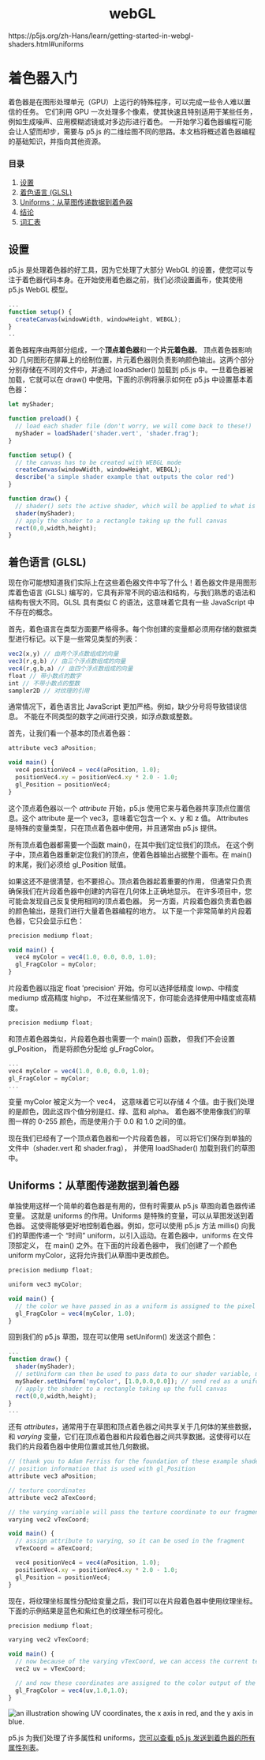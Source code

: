 <h1 align="center">webGL</h1>
https://p5js.org/zh-Hans/learn/getting-started-in-webgl-shaders.html#uniforms



# 着色器入门

着色器是在图形处理单元（GPU）上运行的特殊程序，可以完成一些令人难以置信的任务。 它们利用 GPU 一次处理多个像素，使其快速且特别适用于某些任务，例如生成噪声、应用模糊滤镜或对多边形进行着色。 一开始学习着色器编程可能会让人望而却步，需要与 p5.js 的二维绘图不同的思路。本文档将概述着色器编程的基础知识，并指向其他资源。

### 目录

1. [设置](https://p5js.org/zh-Hans/learn/getting-started-in-webgl-shaders.html#setup)
2. [着色语言 (GLSL)](https://p5js.org/zh-Hans/learn/getting-started-in-webgl-shaders.html#shadinglanguage)
3. [Uniforms：从草图传递数据到着色器](https://p5js.org/zh-Hans/learn/getting-started-in-webgl-shaders.html#uniforms)
4. [结论](https://p5js.org/zh-Hans/learn/getting-started-in-webgl-shaders.html#conclusion)
5. [词汇表](https://p5js.org/zh-Hans/learn/getting-started-in-webgl-shaders.html#glossary)

## 设置

p5.js 是处理着色器的好工具，因为它处理了大部分 WebGL 的设置，使您可以专注于着色器代码本身。在开始使用着色器之前，我们必须设置画布，使其使用 p5.js WebGL 模型。

```javascript
...
function setup() {
  createCanvas(windowWidth, windowHeight, WEBGL);
}
..
```

着色器程序由两部分组成，一个**顶点着色器**和一个**片元着色器**。 顶点着色器影响 3D 几何图形在屏幕上的绘制位置，片元着色器则负责影响颜色输出。这两个部分分别存储在不同的文件中，并通过 loadShader() 加载到 p5.js 中。一旦着色器被加载，它就可以在 draw() 中使用。下面的示例将展示如何在 p5.js 中设置基本着色器：

```javascript
let myShader;

function preload() {
  // load each shader file (don't worry, we will come back to these!)
  myShader = loadShader('shader.vert', 'shader.frag');
}

function setup() {
  // the canvas has to be created with WEBGL mode
  createCanvas(windowWidth, windowHeight, WEBGL);
  describe('a simple shader example that outputs the color red')
}

function draw() {
  // shader() sets the active shader, which will be applied to what is drawn next
  shader(myShader);
  // apply the shader to a rectangle taking up the full canvas
  rect(0,0,width,height);
}
```

## 着色语言 (GLSL)

现在你可能想知道我们实际上在这些着色器文件中写了什么！着色器文件是用图形库着色语言 (GLSL) 编写的，它具有非常不同的语法和结构，与我们熟悉的语法和结构有很大不同。GLSL 具有类似 C 的语法，这意味着它具有一些 JavaScript 中不存在的概念。

首先，着色语言在类型方面要严格得多。每个你创建的变量都必须用存储的数据类型进行标记。以下是一些常见类型的列表：

```javascript
vec2(x,y) // 由两个浮点数组成的向量
vec3(r,g,b) // 由三个浮点数组成的向量
vec4(r,g,b,a) // 由四个浮点数组成的向量
float // 带小数点的数字
int // 不带小数点的整数
sampler2D // 对纹理的引用
```

通常情况下，着色语言比 JavaScript 更加严格。例如，缺少分号将导致错误信息。 不能在不同类型的数字之间进行交换，如浮点数或整数。

首先，让我们看一个基本的顶点着色器：

```javascript
attribute vec3 aPosition;

void main() {
  vec4 positionVec4 = vec4(aPosition, 1.0);
  positionVec4.xy = positionVec4.xy * 2.0 - 1.0;
  gl_Position = positionVec4;
}
```

这个顶点着色器以一个 *attribute* 开始，p5.js 使用它来与着色器共享顶点位置信息。这个 attribute 是一个 vec3，意味着它包含一个 x、y 和 z 值。 Attributes 是特殊的变量类型，只在顶点着色器中使用，并且通常由 p5.js 提供。

所有顶点着色器都需要一个函数 main()，在其中我们定位我们的顶点。 在这个例子中，顶点着色器重新定位我们的顶点，使着色器输出占据整个画布。在 main() 的末尾，我们必须给 gl_Position 赋值。

如果这还不是很清楚，也不要担心。顶点着色器起着重要的作用， 但通常只负责确保我们在片段着色器中创建的内容在几何体上正确地显示。 在许多项目中，您可能会发现自己反复使用相同的顶点着色器。 另一方面，片段着色器负责着色器的颜色输出，是我们进行大量着色器编程的地方。 以下是一个非常简单的片段着色器，它只会显示红色：

```javascript
precision mediump float;

void main() {
  vec4 myColor = vec4(1.0, 0.0, 0.0, 1.0);
  gl_FragColor = myColor;
}
```

片段着色器以指定 float 'precision' 开始。你可以选择低精度 lowp、中精度 mediump 或高精度 highp， 不过在某些情况下，你可能会选择使用中精度或高精度。

```javascript
precision mediump float;
```



和顶点着色器类似，片段着色器也需要一个 main() 函数， 但我们不会设置 gl_Position， 而是将颜色分配给 gl_FragColor。

```javascript
...
vec4 myColor = vec4(1.0, 0.0, 0.0, 1.0);
gl_FragColor = myColor;
...
```

变量 myColor 被定义为一个 vec4， 这意味着它可以存储 4 个值。由于我们处理的是颜色，因此这四个值分别是红、绿、蓝和 alpha。 着色器不使用像我们的草图一样的 0-255 颜色，而是使用介于 0.0 和 1.0 之间的值。

现在我们已经有了一个顶点着色器和一个片段着色器， 可以将它们保存到单独的文件中（shader.vert 和 shader.frag）， 并使用 loadShader() 加载到我们的草图中。

## Uniforms：从草图传递数据到着色器

单独使用这样一个简单的着色器是有用的，但有时需要从 p5.js 草图向着色器传递变量。 这就是 uniforms 的作用。Uniforms 是特殊的变量，可以从草图发送到着色器。 这使得能够更好地控制着色器。例如，您可以使用 p5.js 方法 millis() 向我们的草图传递一个 “时间” uniform，以引入运动。在着色器中，uniforms 在文件顶部定义， 在 main() 之外。在下面的片段着色器中， 我们创建了一个颜色 uniform myColor，这将允许我们从草图中更改颜色。

```javascript
precision mediump float;

uniform vec3 myColor;

void main() {
  // the color we have passed in as a uniform is assigned to the pixel
  gl_FragColor = vec4(myColor, 1.0);
}
```

回到我们的 p5.js 草图，现在可以使用 setUniform() 发送这个颜色：

```javascript
...
function draw() {
  shader(myShader);
  // setUniform can then be used to pass data to our shader variable, myColor
  myShader.setUniform('myColor', [1.0,0.0,0.0]); // send red as a uniform
  // apply the shader to a rectangle taking up the full canvas
  rect(0,0,width,height);
}
...
```

还有 *attributes*，通常用于在草图和顶点着色器之间共享关于几何体的某些数据，和 *varying* 变量，它们在顶点着色器和片段着色器之间共享数据。这使得可以在我们的片段着色器中使用位置或其他几何数据。

```javascript
// (thank you to Adam Ferriss for the foundation of these example shaders)
// position information that is used with gl_Position
attribute vec3 aPosition;

// texture coordinates
attribute vec2 aTexCoord;

// the varying variable will pass the texture coordinate to our fragment shader
varying vec2 vTexCoord;

void main() {
  // assign attribute to varying, so it can be used in the fragment
  vTexCoord = aTexCoord;

  vec4 positionVec4 = vec4(aPosition, 1.0);
  positionVec4.xy = positionVec4.xy * 2.0 - 1.0;
  gl_Position = positionVec4;
}
```

现在，将纹理坐标属性分配给变量之后，我们可以在片段着色器中使用纹理坐标。下面的示例结果是蓝色和紫红色的纹理坐标可视化。

```javascript
precision mediump float;

varying vec2 vTexCoord;

void main() {
  // now because of the varying vTexCoord, we can access the current texture coordinate
  vec2 uv = vTexCoord;

  // and now these coordinates are assigned to the color output of the shader
  gl_FragColor = vec4(uv,1.0,1.0);
}
```

![an illustration showing UV coordinates, the x axis in red, and the y axis in blue.](webGL.assets/uv_example.png)

p5.js 为我们处理了许多属性和 uniforms，[您可以查看 p5.js 发送到着色器的所有属性列表](https://github.com/processing/p5.js/blob/374acfb44588bfd565c54d61264df197d798d121/contributor_docs/webgl_mode_architecture.md)。